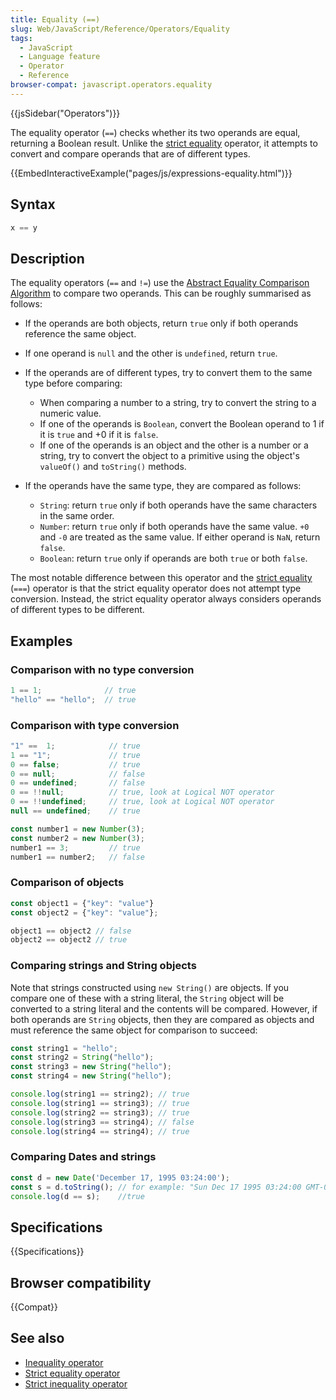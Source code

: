 ```yaml
---
title: Equality (==)
slug: Web/JavaScript/Reference/Operators/Equality
tags:
  - JavaScript
  - Language feature
  - Operator
  - Reference
browser-compat: javascript.operators.equality
---
```

{{jsSidebar("Operators")}}

The equality operator (`==`) checks whether its two operands are equal,
returning a Boolean result. Unlike the
[strict equality](/en-US/docs/Web/JavaScript/Reference/Operators/Strict_equality)
operator, it attempts to convert and compare operands that are of different
types.

{{EmbedInteractiveExample("pages/js/expressions-equality.html")}}

## Syntax

```js
x == y
```

## Description

The equality operators (`==` and `!=`) use the
[Abstract Equality Comparison Algorithm](http://www.ecma-international.org/ecma-262/5.1/#sec-11.9.3)
to compare two operands. This can be roughly summarised as follows:

- If the operands are both objects, return `true` only if both operands
  reference the same object.
- If one operand is `null` and the other is `undefined`, return `true`.
- If the operands are of different types, try to convert them to the same type
  before comparing:

  - When comparing a number to a string, try to convert the string to a numeric
    value.
  - If one of the operands is `Boolean`, convert the Boolean operand to 1 if it
    is `true` and +0 if it is `false`.
  - If one of the operands is an object and the other is a number or a string,
    try to convert the object to a primitive using the object's `valueOf()` and
    `toString()` methods.

- If the operands have the same type, they are compared as follows:

  - `String`: return `true` only if both operands have the same characters in
    the same order.
  - `Number`: return `true` only if both operands have the same value. `+0` and
    `-0` are treated as the same value. If either operand is `NaN`, return
    `false`.
  - `Boolean`: return `true` only if operands are both `true` or both `false`.

The most notable difference between this operator and the
[strict equality](/en-US/docs/Web/JavaScript/Reference/Operators/Strict_equality)
(`===`) operator is that the strict equality operator does not attempt type
conversion. Instead, the strict equality operator always considers operands of
different types to be different.

## Examples

### Comparison with no type conversion

```js
1 == 1;              // true
"hello" == "hello";  // true
```

### Comparison with type conversion

```js
"1" ==  1;            // true
1 == "1";             // true
0 == false;           // true
0 == null;            // false
0 == undefined;       // false
0 == !!null;          // true, look at Logical NOT operator
0 == !!undefined;     // true, look at Logical NOT operator
null == undefined;    // true

const number1 = new Number(3);
const number2 = new Number(3);
number1 == 3;         // true
number1 == number2;   // false
```

### Comparison of objects

```js
const object1 = {"key": "value"}
const object2 = {"key": "value"};

object1 == object2 // false
object2 == object2 // true
```

### Comparing strings and String objects

Note that strings constructed using `new String()` are objects. If you compare
one of these with a string literal, the `String` object will be converted to a
string literal and the contents will be compared. However, if both operands are
`String` objects, then they are compared as objects and must reference the same
object for comparison to succeed:

```js
const string1 = "hello";
const string2 = String("hello");
const string3 = new String("hello");
const string4 = new String("hello");

console.log(string1 == string2); // true
console.log(string1 == string3); // true
console.log(string2 == string3); // true
console.log(string3 == string4); // false
console.log(string4 == string4); // true
```

### Comparing Dates and strings

```js
const d = new Date('December 17, 1995 03:24:00');
const s = d.toString(); // for example: "Sun Dec 17 1995 03:24:00 GMT-0800 (Pacific Standard Time)"
console.log(d == s);    //true
```

## Specifications

{{Specifications}}

## Browser compatibility

{{Compat}}

## See also

- [Inequality operator](/en-US/docs/Web/JavaScript/Reference/Operators/Inequality)
- [Strict equality operator](/en-US/docs/Web/JavaScript/Reference/Operators/Strict_equality)
- [Strict inequality operator](/en-US/docs/Web/JavaScript/Reference/Operators/Strict_inequality)
